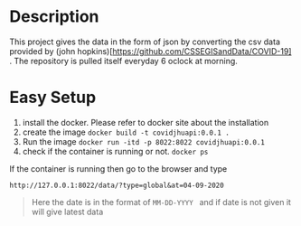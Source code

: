 Description
======

This project gives the data in the form of json by converting the csv data provided by (john hopkins)[https://github.com/CSSEGISandData/COVID-19] . The repository is pulled itself everyday 6 oclock at morning. 

Easy Setup
======
 1. install the docker. Please refer to docker site about the installation
 2. create the image ``` docker build -t covidjhuapi:0.0.1 . ```
 3. Run the image ``` docker run -itd -p 8022:8022 covidjhuapi:0.0.1 ```
 4. check if the container is running or not. ``` docker ps ```

 If the container is running then go to the browser and type

 ``` http://127.0.0.1:8022/data/?type=global&at=04-09-2020 ```

 > Here the date is in the format of ```MM-DD-YYYY ``` and if date is not given it will give latest data